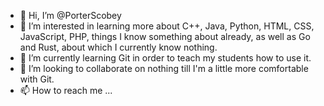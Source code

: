 - 👋 Hi, I’m @PorterScobey
- 👀 I’m interested in learning more about C++, Java, Python, HTML, CSS, JavaScript, PHP, 
things I know something about already, as well as Go and Rust, about which I currently know nothing.
- 🌱 I’m currently learning Git in order to teach my students how to use it.
- 💞️ I’m looking to collaborate on nothing till I'm a little more comfortable with Git.
- 📫 How to reach me ...

<!---
pscobey/pscobey is a ✨ special ✨ repository because its `README.md` (this file) appears on your GitHub profile.
You can click the Preview link to take a look at your changes.
--->
